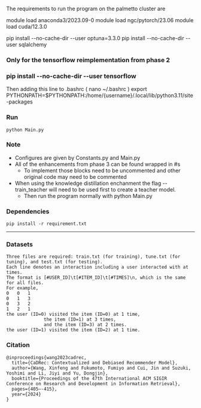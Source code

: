﻿The requirements to run the program on the palmetto cluster are

module load anaconda3/2023.09-0
module load ngc/pytorch/23.06
module load cuda/12.3.0

pip install --no-cache-dir --user optuna=3.3.0
pip install --no-cache-dir --user sqlalchemy

### Only for the tensorflow reimplementation from phase 2
### pip install --no-cache-dir --user tensorflow

Then adding this line to .bashrc ( nano ~/.bashrc )
export PYTHONPATH=$PYTHONPATH:/home/{username}/.local/lib/python3.11/site-packages


### Run
	python Main.py

### Note
* Configures are given by Constants.py and Main.py
* All of the enhancements from phase 3 can be found wrapped in #s
	* To implement those blocks need to be uncommented and other original code may need to be commented
* When using the knowledge distillation enchanment the flag --train_teacher will need to be used first to create a teacher model.
	* Then run the program normally with python Main.py

### Dependencies
	pip install -r requirement.txt
___

### Datasets
	Three files are required: train.txt (for training), tune.txt (for tuning), and test.txt (for testing).
	Each line denotes an interaction including a user interacted with at times.
	The format is [#USER_ID]\t[#ITEM_ID]\t[#TIMES]\n, which is the same for all files.
	For example,
	0	0	1
	0	1	3
	0	3	2
	1	2	1
	the user (ID=0) visited the item (ID=0) at 1 time, 
				  the item (ID=1) at 3 times, 
				  and the item (ID=3) at 2 times.
	the user (ID=1) visited the item (ID=2) at 1 time.


### Citation
	@inproceedings{wang2023cadrec,
	  title={CaDRec: Contextualized and Debiased Recommender Model},
	  author={Wang, Xinfeng and Fukumoto, Fumiyo and Cui, Jin and Suzuki, Yoshimi and Li, Jiyi and Yu, Dongjin},
	  booktitle={Proceedings of the 47th International ACM SIGIR Conference on Research and Development in Information Retrieval},
   	  pages={405–-415},
	  year={2024}
	}
